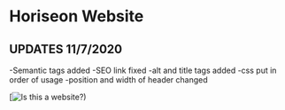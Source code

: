 # Horiseon Website 

## UPDATES 11/7/2020

-Semantic tags added
-SEO link fixed
-alt and title tags added
-css put in order of usage
-position and width of header changed

[![Is this a website?)](Yes)

